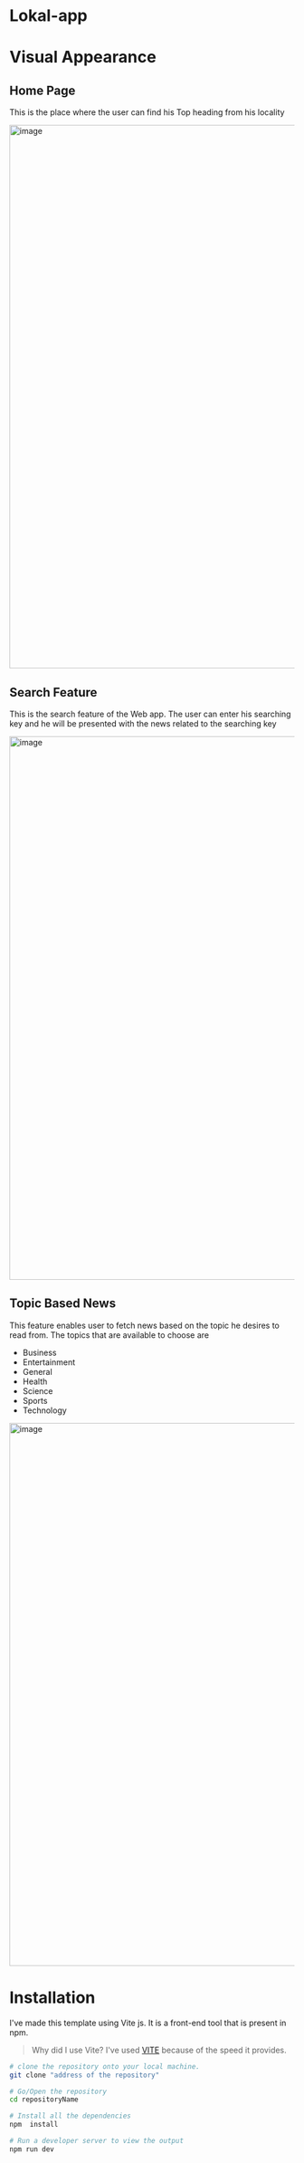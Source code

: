 # Lokal-app


# Visual Appearance 

## Home Page
This is the place where the user can find his Top heading from his locality

<img width="960" style="margin:0 auto 0 auto" alt="image" src="https://user-images.githubusercontent.com/76990270/170829009-74d8fe04-aa8e-438d-adbd-06eabc9d6332.png">

## Search Feature
This is the search feature of the Web app. The user can enter his searching key and he will be presented with the news related to the searching key

<img width="960" alt="image" src="https://user-images.githubusercontent.com/76990270/170829087-40bd2858-ccc0-4dde-96aa-d058afce0887.png">

## Topic Based News
This feature enables user to fetch news based on the topic he desires to read from. The topics that are available to choose are
<ul>
  <li>Business</li>
  <li>Entertainment</li>
  <li>General</li>
  <li>Health</li>
  <li>Science</li>
  <li>Sports</li>
  <li>Technology</li>
</ul>

<img width="959" alt="image" src="https://user-images.githubusercontent.com/76990270/170829599-d334e7eb-d0ec-453b-a8ae-4d9c8058c807.png">



# Installation
I've made this template using Vite js. It is a front-end tool that is present in npm. 
> Why did I use Vite? 
I've used [VITE](https://vitejs.dev/)  because of the speed it provides.

```bash
# clone the repository onto your local machine.
git clone "address of the repository"

# Go/Open the repository
cd repositoryName

# Install all the dependencies
npm  install

# Run a developer server to view the output
npm run dev
```

